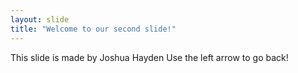```yaml
---
layout: slide
title: "Welcome to our second slide!"
---
```

This slide is made by Joshua Hayden
Use the left arrow to go back!
